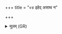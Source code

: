 +++
title = "०४ इहेद् असाथ न"

+++
<details><summary>मूलम् (GR)</summary>

इहेद् असाथ न पुरो गमाथ-  
-इर्यो गोपाः पुष्टपतिर् व आजत् ।  
अस्मै वः कामायोप कामिनीर्  
विश्वे वो देवा उप सं द्याम् इह ॥
</details>